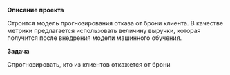 **Описание проекта**


Строится модель прогнозирования отказа от брони клиента. В качестве метрики предлагается использовать величину выручки, которая получится после внедрения модели машинного обучения.


**Задача**


Спрогнозировать, кто из клиентов откажется от брони
